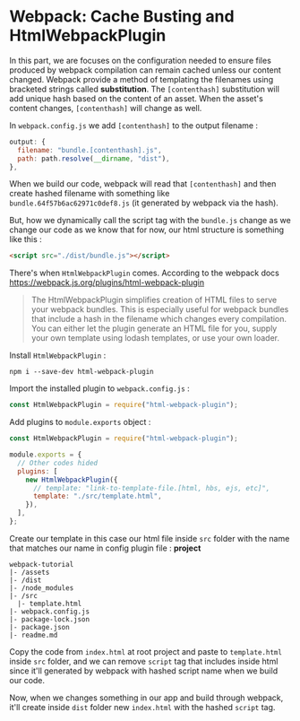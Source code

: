 # Webpack: Cache Busting and HtmlWebpackPlugin

In this part, we are focuses on the configuration needed to ensure files produced by webpack
compilation can remain cached unless our content changed. Webpack provide a method of templating the
filenames using bracketed strings called **substitution**. The `[contenthash]` substitution will add
unique hash based on the content of an asset. When the asset's content changes, `[contenthash]` will
change as well.

In `webpack.config.js` we add `[contenthash]` to the output filename :

```javascript
output: {
  filename: "bundle.[contenthash].js",
  path: path.resolve(__dirname, "dist"),
},
```

When we build our code, webpack will read that `[contenthash]` and then create hashed filename with
something like `bundle.64f57b6ac62971c0def8.js` (it generated by webpack via the hash).

But, how we dynamically call the script tag with the `bundle.js` change as we change our code as we
know that for now, our html structure is something like this :

```html
<script src="./dist/bundle.js"></script>
```

There's when `HtmlWebpackPlugin` comes. According to the webpack docs
https://webpack.js.org/plugins/html-webpack-plugin

> The HtmlWebpackPlugin simplifies creation of HTML files to serve your webpack bundles. This is
> especially useful for webpack bundles that include a hash in the filename which changes every
> compilation. You can either let the plugin generate an HTML file for you, supply your own template
> using lodash templates, or use your own loader.

Install `HtmlWebpackPlugin` :

```npm
npm i --save-dev html-webpack-plugin
```

Import the installed plugin to `webpack.config.js` :

```javascript
const HtmlWebpackPlugin = require("html-webpack-plugin");
```

Add plugins to `module.exports` object :

```javascript
const HtmlWebpackPlugin = require("html-webpack-plugin");

module.exports = {
  // Other codes hided
  plugins: [
    new HtmlWebpackPlugin({
      // template: "link-to-template-file.[html, hbs, ejs, etc]",
      template: "./src/template.html",
    }),
  ],
};
```

Create our template in this case our html file inside `src` folder with the name that matches our
name in config plugin file : **project**

```
webpack-tutorial
|- /assets
|- /dist
|- /node_modules
|- /src
  |- template.html
|- webpack.config.js
|- package-lock.json
|- package.json
|- readme.md
```

Copy the code from `index.html` at root project and paste to `template.html` inside `src` folder,
and we can remove `script` tag that includes inside html since it'll generated by webpack with
hashed script name when we build our code.

Now, when we changes something in our app and build through webpack, it'll create inside `dist`
folder new `index.html` with the hashed `script` tag.
